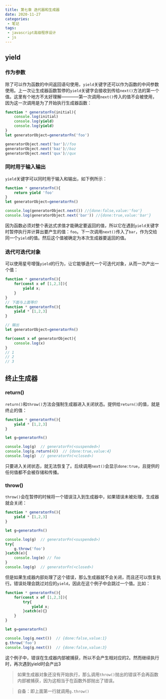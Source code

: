 ```yaml
---
title: 第七章 迭代器和生成器
date: 2020-11-27
categories:
 - 笔记
tags:
 - javascript高级程序设计
 - js
---
```


## yield

### 作为参数

除了可以作为函数的中间返回语句使用，`yield`关键字还可以作为函数的中间参数使用。上一次让生成器函数暂停的`yield`关键字会接收到传给`next()`方法的第一个值。这里有个地方不太好理解————第一次调用`next()`传入的值不会被使用，因为这一次调用是为了开始执行生成器函数：

```javascript
function * generatorFn(initial){
    console.log(initial)
    console.log(yield)
    console.log(yield)
}
let generatorObject=generatorFn('foo')

generatorObject.next('bar')//foo
generatorObject.next('baz')//baz
generatorObject.next('qux')//qux

```

### 同时用于输入输出

`yield`关键字可以同时用于输入和输出，如下例所示：

```javascript
function * generatorFn(){
    return yield 'foo'
}
let generatorObject=generatorFn()

console.log(generatorObject.next()) //{done:false,value:'foo'}
console.log(generatorObject.next('bar')) //{done:true,value:'bar'}
```

因为函数必须对整个表达式求值才能确定要返回的值，所以它在遇到`yield`关键字时暂停执行并计算出要产生的值：`foo`。下一次调用`next()`传入了`bar`，作为交给同一个`yield`的值。然后这个值被确定为本次生成器要返回的值。

### 迭代可迭代对象

可以使用星号增强`yield`的行为，让它能够迭代一个可迭代对象，从而一次产出一个值：

```javascript
function * generatorFn(){
    for(const x of [1,2,3]){
        yield x;
    }
}
// 下面与上面等价
function * generatorFn(){
    yield * [1,2,3]
}

// 输出
let generatorObject=generatorFn()

for(const x of generatorObject){
    console.log(x)
}
// 1
// 2
// 3
```

## 终止生成器

### return()

`return()`和`throw()`方法会强制生成器进入关闭状态。提供给`return()`的值，就是终止的值：

```javascript
function * generatorFn(){
    yield * [1,2,3]
}

let g=generatorFn()

console.log(g)  // generatorFn(<suspended>)
console.log(g.return(4))  // {done:true,value:4}
console.log(g)  // generatorFn(<closed>)
```

只要进入关闭状态，就无法恢复了。后续调用`next()`会显示`done:true`，且提供的任何值都不会被存储和传播。

### throw()

`throw()`会在暂停的时候将一个错误注入到生成器中，如果错误未被处理，生成器就会关闭：

```javascript
function * generatorFn(){
    yield * [1,2,3]
}

let g=generatorFn()

console.log(g)  // generatorFn(<suspended>)
try{
    g.throw('foo')
}catch(e){
    console.log(e) // foo
}
console.log(g)  // generatorFn(<closed>)
```

但是如果生成器内部处理了这个错误，那么生成器就不会关闭，而且还可以恢复执行。错误处理会跳过对应的`yield`，因此在这个例子中会跳过一个值。比如：

```javascript
function * generatorFn(){
    for(const x of [1,2,3]){
        try{
            yield x;
        }catch(e){}
    }
}

let g=generatorFn()

console.log(g.next())  // {done:false,value:1}
g.throw('foo')  
console.log(g.next())  // {done:false,value:3}
```

这个例子中，错误在生成器内部被捕获，所以不会产生相对应的2。然而继续执行时，再次遇到yield时会产出3

> 如果生成器对象还没有开始执行，那么调用`throw()`抛出的错误不会再函数内部被捕获，因为这相当于在函数外部抛出了错误。

> 自备：即上面第一行就调用`g.throw()`
